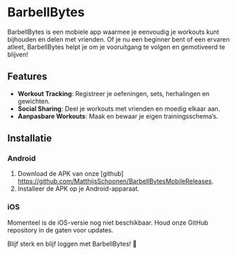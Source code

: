 # BarbellBytes

BarbellBytes is een mobiele app waarmee je eenvoudig je workouts kunt bijhouden en delen met vrienden. Of je nu een beginner bent of een ervaren atleet, BarbellBytes helpt je om je vooruitgang te volgen en gemotiveerd te blijven!

## Features

- **Workout Tracking**: Registreer je oefeningen, sets, herhalingen en gewichten.
- **Social Sharing**: Deel je workouts met vrienden en moedig elkaar aan.
- **Aanpasbare Workouts**: Maak en bewaar je eigen trainingsschema’s.

## Installatie

### Android
1. Download de APK van onze [github] https://github.com/MatthijsSchoonen/BarbellBytesMobileReleases.
2. Installeer de APK op je Android-apparaat.

### iOS
Momenteel is de iOS-versie nog niet beschikbaar. Houd onze GitHub repository in de gaten voor updates.


Blijf sterk en blijf loggen met BarbellBytes! 💪

